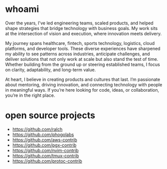 # whoami

Over the years, I've led engineering teams, scaled products, and helped shape strategies that bridge technology with business goals. My work sits at the intersection of vision and execution, where innovation meets delivery.

My journey spans healthcare, fintech, sports technology, logistics, cloud platforms, and developer tools. These diverse experiences have sharpened my ability to see patterns across industries, anticipate challenges, and deliver solutions that not only work at scale but also stand the test of time. Whether building from the ground up or steering established teams, I focus on clarity, adaptability, and long-term value.  

At heart, I believe in creating products and cultures that last. I’m passionate about mentoring, driving innovation, and connecting technology with people in meaningful ways. If you’re here looking for code, ideas, or collaboration, you’re in the right place.  

# open source projects
- https://github.com/ralch
- https://github.com/phogolabs
- https://github.com/aws-contrib
- https://github.com/pgx-contrib
- https://github.com/nvim-contrib
- https://github.com/tmux-contrib
- https://github.com/protoc-contrib
